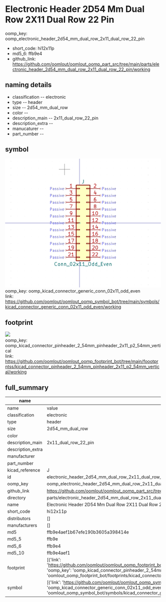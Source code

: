 # Electronic Header 2D54 Mm Dual Row 2X11 Dual Row 22 Pin
oomp_key: oomp_electronic_header_2d54_mm_dual_row_2x11_dual_row_22_pin 

  
* short_code: hi12x11p
* md5_6: ffb9e4  
* github_link: https://github.com/oomlout/oomlout_oomp_part_src/tree/main/parts/electronic_header_2d54_mm_dual_row_2x11_dual_row_22_pin/working  
## naming details
* classification -- electronic
* type -- header
* size -- 2d54_mm_dual_row
* color -- 
* description_main -- 2x11_dual_row_22_pin
* description_extra -- 
* manucaturer -- 
* part_number -- 



## symbol

![](symbol/0/working/working_600.png)  
oomp_key: oomp_kicad_connector_generic_conn_02x11_odd_even  
link: https://github.com/oomlout/oomlout_oomp_symbol_bot/tree/main/symbols/kicad_connector_generic_conn_02x11_odd_even/working  

## footprint

![](footprint/0/working/working_600.png)  
oomp_key: oomp_kicad_connector_pinheader_2_54mm_pinheader_2x11_p2_54mm_vertical  
link: https://github.com/oomlout/oomlout_oomp_footprint_bot/tree/main/foootprntss/kicad_connector_pinheader_2_54mm_pinheader_2x11_p2_54mm_vertical/working  

## full_summary
| name | value | 
| --- | --- | 
| name | value | 
| classification | electronic | 
| type | header | 
| size | 2d54_mm_dual_row | 
| color |  | 
| description_main | 2x11_dual_row_22_pin | 
| description_extra |  | 
| manufacturer |  | 
| part_number |  | 
| kicad_reference | J | 
| id | electronic_header_2d54_mm_dual_row_2x11_dual_row_22_pin | 
| oomp_key | oomp_electronic_header_2d54_mm_dual_row_2x11_dual_row_22_pin | 
| github_link | https://github.com/oomlout/oomlout_oomp_part_src/tree/main/parts/electronic_header_2d54_mm_dual_row_2x11_dual_row_22_pin/working | 
| directory | parts/electronic_header_2d54_mm_dual_row_2x11_dual_row_22_pin | 
| name | Electronic Header 2D54 Mm Dual Row 2X11 Dual Row 22 Pin | 
| short_code | hi12x11p | 
| distributors | [] | 
| manufacturers | [] | 
| md5 | ffb9e4aef1b67efe190b3605a398414e | 
| md5_5 | ffb9e | 
| md5_6 | ffb9e4 | 
| md5_10 | ffb9e4aef1 | 
| footprint | [{'link': 'https://github.com/oomlout/oomlout_oomp_footprint_bot/tree/main/foootprntss/kicad_connector_pinheader_2_54mm_pinheader_2x11_p2_54mm_vertical', 'oomp_key': 'oomp_kicad_connector_pinheader_2_54mm_pinheader_2x11_p2_54mm_vertical', 'directory': 'oomlout_oomp_footprint_bot/footprints/kicad_connector_pinheader_2_54mm_pinheader_2x11_p2_54mm_vertical//working/working.kicad_mod'}] | 
| symbol | [{'link': 'https://github.com/oomlout/oomlout_oomp_symbol_bot/tree/main/symbols/kicad_connector_generic_conn_02x11_odd_even', 'oomp_key': 'oomp_kicad_connector_generic_conn_02x11_odd_even', 'directory': 'oomlout_oomp_symbol_bot/symbols/kicad_connector_generic_conn_02x11_odd_even//working/working.kicad_sym'}] | 
